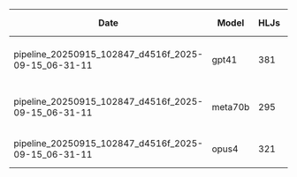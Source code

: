| Date | Model | HLJs | Changed | % Changed | Tags Added | Tags Dropped | Top Added | Top Dropped | Top Reason | Avg Sim |
|------|-------|------|---------|-----------|------------|--------------|-----------|-------------|------------|---------|
| pipeline_20250915_102847_d4516f_2025-09-15_06-31-11 | gpt41 | 381 | 295 | 77.4 | 35 | 421 | logs(15), notification(5), webhook(3) | [INFERRED] compliance(39), usability(38), logging(20) | direct | 0.629 |
| pipeline_20250915_102847_d4516f_2025-09-15_06-31-11 | meta70b | 295 | 221 | 74.9 | 48 | 320 | logs(6), alert(4), notification(4) | [INFERRED] compliance(18), crossborder(14), rate limiting(11) | direct | 0.658 |
| pipeline_20250915_102847_d4516f_2025-09-15_06-31-11 | opus4 | 321 | 211 | 65.7 | 40 | 294 | alert(12), logs(9), notification(6) | backend(21), ux(20), logging(14) | direct | 0.742 |
